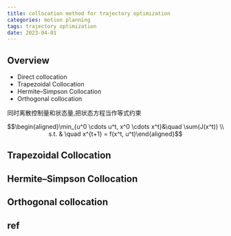 ```yaml
---
title: collocation method for trajectory optimization
categories: motion planning
tags: trajectory optimization
date: 2023-04-01
---
```


## Overview

- Direct collocation
- Trapezoidal Collocation
- Hermite–Simpson Collocation
- Orthogonal collocation

同时离散控制量和状态量,把状态方程当作等式约束

$$\begin{aligned}\min_{u^0 \cdots u^t, x^0 \cdots x^t}&\quad \sum(J(x^t)) \\
s.t. & \quad x^{t+1} = f(x^t, u^t)\end{aligned}$$

## Trapezoidal Collocation

## Hermite–Simpson Collocation

## Orthogonal collocation



## ref

